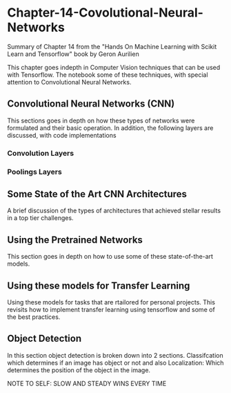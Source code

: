 # Chapter-14-Covolutional-Neural-Networks
Summary of Chapter 14 from the "Hands On Machine Learning with Scikit Learn and Tensorflow" book by Geron Aurilien

This chapter goes indepth in Computer Vision techniques that can be used with Tensorflow. 
The notebook some of these techniques, with special attention to Convolutional Neural Networks.

## Convolutional Neural Networks (CNN)

This sections goes in depth on how these types of networks were formulated and their basic operation. In addition, the following layers are discussed, with code implementations

### Convolution Layers
### Poolings Layers

## Some State of the Art CNN Architectures

A brief discussion of the types of architectures that achieved stellar results in a top tier challenges.

## Using the Pretrained Networks

This section goes in depth on how to use some of these state-of-the-art models.

## Using these models for Transfer Learning

Using these models for tasks that are rtailored for personal projects. This revisits how to implement transfer learning using tensorflow and some of the best practices.

## Object Detection

In this section object detection is broken down into 2 sections. Classifcation which determines if an image has object or not and also Localization: Which determines the position of the object in the image.

NOTE TO SELF: SLOW AND STEADY WINS EVERY TIME



